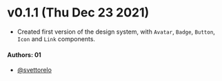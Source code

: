 # v0.1.1 (Thu Dec 23 2021)

- Created first version of the design system, with `Avatar`, `Badge`, `Button`, `Icon` and `Link` components.

#### Authors: 01

- [@svettorelo](https://github.com/svettorelo)
